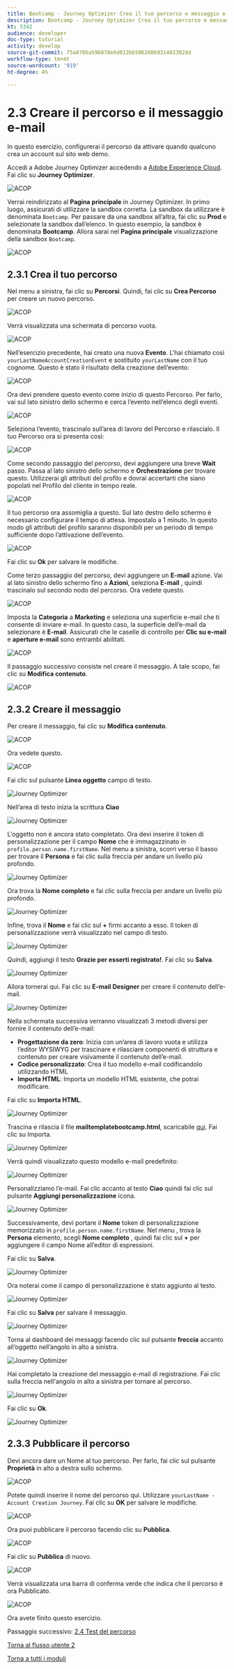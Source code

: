 ```yaml
---
title: Bootcamp - Journey Optimizer Crea il tuo percorso e messaggio e-mail - Brasile
description: Bootcamp - Journey Optimizer Crea il tuo percorso e messaggio e-mail - Brasile
kt: 5342
audience: developer
doc-type: tutorial
activity: develop
source-git-commit: 75a878ba596078e6d013b65062606931402302dd
workflow-type: tm+mt
source-wordcount: '919'
ht-degree: 4%

---
```


# 2.3 Creare il percorso e il messaggio e-mail

In questo esercizio, configurerai il percorso da attivare quando qualcuno crea un account sul sito web demo.

Accedi a Adobe Journey Optimizer accedendo a [Adobe Experience Cloud](https://experience.adobe.com). Fai clic su **Journey Optimizer**.

![ACOP](./images/acophome.png)

Verrai reindirizzato al **Pagina principale**  in Journey Optimizer. In primo luogo, assicurati di utilizzare la sandbox corretta. La sandbox da utilizzare è denominata `Bootcamp`. Per passare da una sandbox all’altra, fai clic su **Prod** e selezionate la sandbox dall’elenco. In questo esempio, la sandbox è denominata **Bootcamp**. Allora sarai nel **Pagina principale** visualizzazione della sandbox `Bootcamp`.

![ACOP](./images/acoptriglp.png)

## 2.3.1 Crea il tuo percorso

Nel menu a sinistra, fai clic su **Percorsi**. Quindi, fai clic su **Crea Percorso** per creare un nuovo percorso.

![ACOP](./images/createjourney.png)

Verrà visualizzata una schermata di percorso vuota.

![ACOP](./images/journeyempty.png)

Nell’esercizio precedente, hai creato una nuova **Evento**. L&#39;hai chiamato così `yourLastNameAccountCreationEvent` e sostituito `yourLastName` con il tuo cognome. Questo è stato il risultato della creazione dell’evento:

![ACOP](./images/eventdone.png)

Ora devi prendere questo evento come inizio di questo Percorso. Per farlo, vai sul lato sinistro dello schermo e cerca l’evento nell’elenco degli eventi.

![ACOP](./images/eventlist.png)

Seleziona l’evento, trascinalo sull’area di lavoro del Percorso e rilascialo. Il tuo Percorso ora si presenta così:

![ACOP](./images/journeyevent.png)

Come secondo passaggio del percorso, devi aggiungere una breve **Wait** passo. Passa al lato sinistro dello schermo e **Orchestrazione** per trovare questo. Utilizzerai gli attributi del profilo e dovrai accertarti che siano popolati nel Profilo del cliente in tempo reale.

![ACOP](./images/journeywait.png)

Il tuo percorso ora assomiglia a questo. Sul lato destro dello schermo è necessario configurare il tempo di attesa. Impostalo a 1 minuto. In questo modo gli attributi del profilo saranno disponibili per un periodo di tempo sufficiente dopo l’attivazione dell’evento.

![ACOP](./images/journeywait1.png)

Fai clic su **Ok** per salvare le modifiche.

Come terzo passaggio del percorso, devi aggiungere un **E-mail** azione. Vai al lato sinistro dello schermo fino a **Azioni**, seleziona **E-mail** , quindi trascinalo sul secondo nodo del percorso. Ora vedete questo.

![ACOP](./images/journeyactions.png)

Imposta la **Categoria** a **Marketing** e seleziona una superficie e-mail che ti consente di inviare e-mail. In questo caso, la superficie dell’e-mail da selezionare è **E-mail**. Assicurati che le caselle di controllo per **Clic su e-mail** e **aperture e-mail** sono entrambi abilitati.

![ACOP](./images/journeyactions1.png)

Il passaggio successivo consiste nel creare il messaggio. A tale scopo, fai clic su **Modifica contenuto**.

![ACOP](./images/journeyactions2.png)

## 2.3.2 Creare il messaggio

Per creare il messaggio, fai clic su **Modifica contenuto**.

![ACOP](./images/journeyactions2.png)

Ora vedete questo.

![ACOP](./images/journeyactions3.png)

Fai clic sul pulsante **Linea oggetto** campo di testo.

![Journey Optimizer](./images/msg5.png)

Nell’area di testo inizia la scrittura **Ciao**

![Journey Optimizer](./images/msg6.png)

L&#39;oggetto non è ancora stato completato. Ora devi inserire il token di personalizzazione per il campo **Nome** che è immagazzinato in `profile.person.name.firstName`. Nel menu a sinistra, scorri verso il basso per trovare il **Persona** e fai clic sulla freccia per andare un livello più profondo.

![Journey Optimizer](./images/msg7.png)

Ora trova la **Nome completo** e fai clic sulla freccia per andare un livello più profondo.

![Journey Optimizer](./images/msg8.png)

Infine, trova il **Nome** e fai clic sul **+** firmi accanto a esso. Il token di personalizzazione verrà visualizzato nel campo di testo.

![Journey Optimizer](./images/msg9.png)

Quindi, aggiungi il testo **Grazie per esserti registrato!**. Fai clic su **Salva**.

![Journey Optimizer](./images/msg10.png)

Allora tornerai qui. Fai clic su **E-mail Designer** per creare il contenuto dell’e-mail.

![Journey Optimizer](./images/msg11.png)

Nella schermata successiva verranno visualizzati 3 metodi diversi per fornire il contenuto dell’e-mail:

- **Progettazione da zero**: Inizia con un’area di lavoro vuota e utilizza l’editor WYSIWYG per trascinare e rilasciare componenti di struttura e contenuto per creare visivamente il contenuto dell’e-mail.
- **Codice personalizzato**: Crea il tuo modello e-mail codificandolo utilizzando HTML
- **Importa HTML**: Importa un modello HTML esistente, che potrai modificare.

Fai clic su **Importa HTML**.

![Journey Optimizer](./images/msg12.png)

Trascina e rilascia il file **mailtemplatebootcamp.html**, scaricabile [qui](../../assets/html/mailtemplatebootcamp.html.zip). Fai clic su Importa.

![Journey Optimizer](./images/msg13.png)

Verrà quindi visualizzato questo modello e-mail predefinito:

![Journey Optimizer](./images/msg14.png)

Personalizziamo l’e-mail. Fai clic accanto al testo **Ciao** quindi fai clic sul pulsante **Aggiungi personalizzazione** icona.

![Journey Optimizer](./images/msg35.png)

Successivamente, devi portare il **Nome** token di personalizzazione memorizzato in `profile.person.name.firstName`. Nel menu , trova la **Persona** elemento, scegli **Nome completo** , quindi fai clic sul **+** per aggiungere il campo Nome all’editor di espressioni.

Fai clic su **Salva**.

![Journey Optimizer](./images/msg36.png)

Ora noterai come il campo di personalizzazione è stato aggiunto al testo.

![Journey Optimizer](./images/msg37.png)

Fai clic su **Salva** per salvare il messaggio.

![Journey Optimizer](./images/msg55.png)

Torna al dashboard dei messaggi facendo clic sul pulsante **freccia** accanto all’oggetto nell’angolo in alto a sinistra.

![Journey Optimizer](./images/msg56.png)

Hai completato la creazione del messaggio e-mail di registrazione. Fai clic sulla freccia nell&#39;angolo in alto a sinistra per tornare al percorso.

![Journey Optimizer](./images/msg57.png)

Fai clic su **Ok**.

![Journey Optimizer](./images/msg57a.png)

## 2.3.3 Pubblicare il percorso

Devi ancora dare un Nome al tuo percorso. Per farlo, fai clic sul pulsante **Proprietà** in alto a destra sullo schermo.

![ACOP](./images/journeyname.png)

Potete quindi inserire il nome del percorso qui. Utilizzare `yourLastName - Account Creation Journey`. Fai clic su **OK** per salvare le modifiche.

![ACOP](./images/journeyname1.png)

Ora puoi pubblicare il percorso facendo clic su **Pubblica**.

![ACOP](./images/publishjourney.png)

Fai clic su **Pubblica** di nuovo.

![ACOP](./images/publish1.png)

Verrà visualizzata una barra di conferma verde che indica che il percorso è ora Pubblicato.

![ACOP](./images/published.png)

Ora avete finito questo esercizio.

Passaggio successivo: [2.4 Test del percorso](./ex4.md)

[Torna al flusso utente 2](./uc2.md)

[Torna a tutti i moduli](../../overview.md)